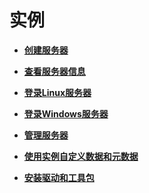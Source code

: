 # 实例<a name="bms_umn_0002"></a>

-   **[创建服务器](创建服务器.md)**  

-   **[查看服务器信息](查看服务器信息.md)**  

-   **[登录Linux服务器](登录Linux服务器.md)**  

-   **[登录Windows服务器](登录Windows服务器.md)**  

-   **[管理服务器](管理服务器.md)**  

-   **[使用实例自定义数据和元数据](使用实例自定义数据和元数据.md)**  

-   **[安装驱动和工具包](安装驱动和工具包.md)**  



